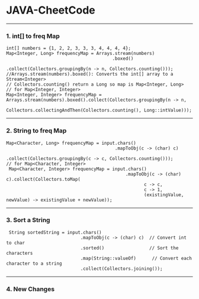 # JAVA-CheetCode
---
### 1.  int[] to freq Map
    int[] numbers = {1, 2, 2, 3, 3, 3, 4, 4, 4, 4};
    Map<Integer, Long> frequencyMap = Arrays.stream(numbers)
                                            .boxed()
                                            .collect(Collectors.groupingBy(n -> n, Collectors.counting()));
    //Arrays.stream(numbers).boxed(): Converts the int[] array to a Stream<Integer>
    // Collectors.counting() return a Long so map is Map<Integer, Long>
    // for Map<Integer, Integer>
    Map<Integer, Integer> frequencyMap = Arrays.stream(numbers).boxed().collect(Collectors.groupingBy(n -> n,
                                                Collectors.collectingAndThen(Collectors.counting(), Long::intValue)));

---
### 2.  String to freq Map
    Map<Character, Long> frequencyMap = input.chars()
                                             .mapToObj(c -> (char) c)
                                             .collect(Collectors.groupingBy(c -> c, Collectors.counting()));
    // for Map<Character, Integer>
     Map<Character, Integer> frequencyMap = input.chars()
                                                 .mapToObj(c -> (char) c).collect(Collectors.toMap(
                                                        c -> c,
                                                        c -> 1,
                                                        (existingValue, newValue) -> existingValue + newValue));
---
### 3.  Sort a String
     String sortedString = input.chars()
                                .mapToObj(c -> (char) c)  // Convert int to char
                                .sorted()                 // Sort the characters
                                .map(String::valueOf)      // Convert each character to a string
                                .collect(Collectors.joining());


---
### 4.  New Changes                                         

    
    

